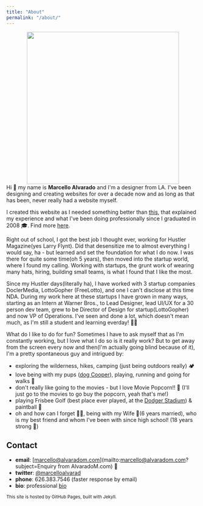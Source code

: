 ```yaml
---
title: "About"
permalink: "/about/"
---
```


<p><img align="right" src="{{ site.baseurl }}/assets/images/me-01.jpg" width="400" hspace="50" class="m-l m-b-md"></p>

Hi 👋 my name is <b>Marcello Alvarado</b> and I'm a designer from LA. I've been designing and creating websites for over a decade now and as long as that has been, never really had a website myself.

I created this website as I needed something better than [this](https://www.dropbox.com/sh/ak6qe0jjybruqtu/AAChMXKcYYuEvLMvymB97KHWa?dl=0), that explained my experience and what I've been doing professionally since I graduated in 2008 🎓. Find more [here](/cv/).

Right out of school, I got the best job I thought ever, working for Hustler Magazine(yes Larry Flynt). Did that desensitize me to almost everything I would say, ha - but learned and set the foundation for what I do now. I was there for quite some time(oh 5 years), then moved into the startup world, where I found my calling. Working with startups, the grunt work of wearing many hats, hiring, building small teams, is what I found that I like the most.

Since my Hustler days(literally ha), I have worked with 3 startup companies DoclerMedia, LottoGopher (FreeLotto), and one I can't disclose at this time NDA. During my work here at these startups I have grown in many ways, starting as an Intern at Warner Bros., to Lead Designer, lead UI/UX for a 30 person dev team, grew to be Director of Design for startup(LottoGopher) and now VP of Operations. I've seen and done a lot, which doesn't mean much, as I'm still a student and learning everday! 👨‍💻

What do I like to do for fun? Sometimes I have to ask myself that as I'm constantly working, but I love what I do so is it really work? But to get away from the screen every now and then(I'm actually going blind because of it), I'm a pretty spontaneous guy and intrigued by:

- exploring the wilderness, hikes, camping (just being outdoors really) 🏕 
- love being with my pups (<a href="https://www.dropbox.com/s/t57f22lssm5oaer/cooper.jpg?dl=0" target="_blank">dog Cooper</a>), playing, running and going for walks 👟
- don't really like going to the movies - but I love Movie Popcorn!! 🍿 (I'll just go to the movies to go buy the popcorn, yeah that's me!)
- playing Frisbee Golf (best place ever played, at the <a href="https://www.dropbox.com/s/j8x1bhechidie6v/disc-golf-dodger-stadium.JPG?dl=0" target="_blank">Dodger Stadium</a>) & paintball 🥏 
- oh and how can I forget 🤦‍♂️, being with my Wife 👸(6 years married), who is my best friend and whom I've been with since high school! (18 years strong 💪)

## Contact

* **email**: [marcello@alvaradom.com](mailto:marcello@alvaradom.com?subject=Enquiry from AlvaradoM.com) 📧 
* **twitter**: [@marcelloalvarad](https://twitter.com/marcelloalvarad)
* **phone**: 626.383.7546 (faster response by email)
* **bio**: professional [bio](/bio/)

<p class="m-t-lg"><small>This site is hosted by GitHub Pages, built with Jekyll.</small></p>